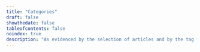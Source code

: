 ```yaml
---
title: "Categories"
draft: false
showthedate: false
tableofcontents: false
noindex: true
description: "As evidenced by the selection of articles and by the tag list above, I write about a wide range of interests. In recent years these have mainly focused on British and French politics, and on my [geeky path](https://github.com/donaldjenkins) as a code writer."
---
```


